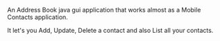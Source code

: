 An Address Book java gui application that works almost as a Mobile Contacts application.

It let's you Add, Update, Delete a contact and also List all your contacts.
